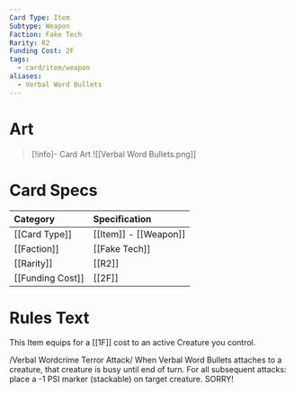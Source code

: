 ```yaml
---
Card Type: Item
Subtype: Weapon
Faction: Fake Tech
Rarity: R2
Funding Cost: 2F
tags:
  - card/item/weapon
aliases:
  - Verbal Word Bullets
---
```

# Art

> [!info]- Card Art
> ![[Verbal Word Bullets.png]]

# Card Specs

| Category | Specification| 
| :--- | :--- |
| [[Card Type]] | [[Item]] - [[Weapon]] |  
| [[Faction]] | [[Fake Tech]] |  
| [[Rarity]] | [[R2]] |  
| [[Funding Cost]] | [[2F]] |  

# Rules Text  

This Item equips for a [[1F]] cost to an active Creature you control.  

/Verbal Wordcrime Terror Attack/ When Verbal Word Bullets attaches to a creature, that creature is busy until end of turn. For all subsequent attacks: place a -1 PSI marker (stackable) on target creature. SORRY!  

